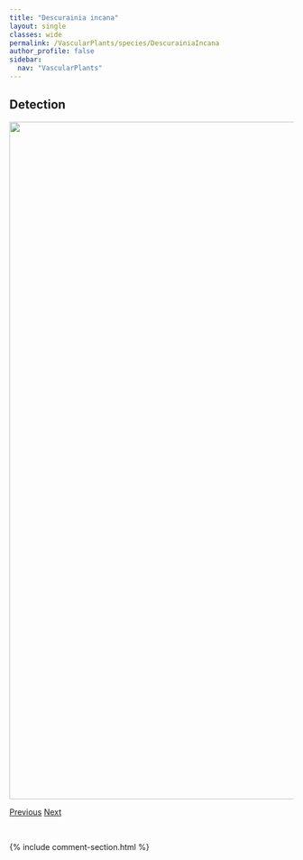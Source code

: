 ```yaml
---
title: "Descurainia incana"
layout: single
classes: wide
permalink: /VascularPlants/species/DescurainiaIncana
author_profile: false
sidebar:
  nav: "VascularPlants"
---
```


<h2>Detection</h2>

<a href="https://drive.google.com/uc?export=view&id=1Eiwr5YYetL-uI6KIZbeyaR8To60e7zH1">
<img src="https://drive.google.com/uc?export=view&id=1Eiwr5YYetL-uI6KIZbeyaR8To60e7zH1" height = "1200" width = "800">
</a>


<a href="/DevelopmentWebsite/VascularPlants/species/DeschampsiaCespitosa" class="pagination--pager" title="Deschampsia cespitosa">Previous</a> <a href="/DevelopmentWebsite/VascularPlants/species/DescurainiaPinnata" class="pagination--pager" title="Descurainia pinnata">Next</a>

<p>&nbsp;</p>

{% include comment-section.html %}
